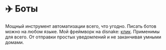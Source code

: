 # ✈️ Боты

Мощный инструмент автоматизации всего, что угодно. Писать ботов можно на любом языке. Мой фреймворк на disnake: [клик](https://disnake.dev/). Применимы для всего. От отправки простых уведомлений и не заканчивая умными домами.